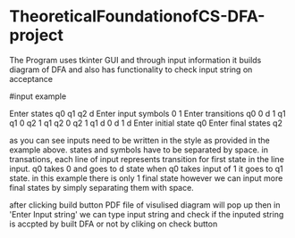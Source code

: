 # TheoreticalFoundationofCS-DFA-project
The Program uses tkinter GUI and through input information it builds diagram of DFA and also has functionality to check input string on acceptance


#input example

Enter states        q0 q1 q2 d
Enter input symbols 0 1
Enter transitions   q0 0 d 1 q1
                    q1 0 q2 1 q1
                    q2 0 q2 1 q1
                    d 0 d 1 d
Enter initial state q0
Enter final states  q2

as you can see inputs need to be written in the style as provided in the example above. states and symbols have to be separated by space.
in transations, each line of input represents transition for first state in the line input. q0 takes 0 and goes to d state when q0 takes input of 1 it goes to q1 state. in this example there is only 1 final state however we can input more final states by simply separating them with space.

after clicking build button PDF file of visulised diagram will pop up then in
'Enter Input string' we can type input string and check if the inputed string is accpted by built DFA or not by cliking on check button
